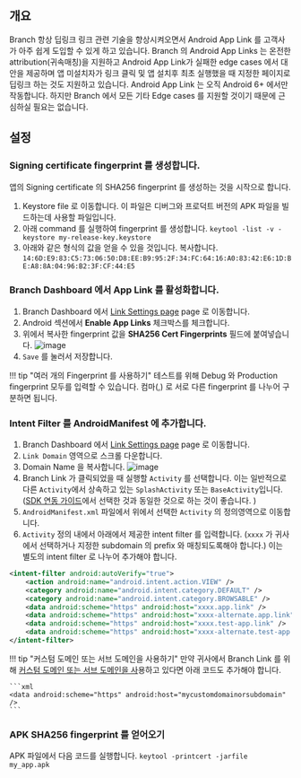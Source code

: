 ## 개요

Branch 항상 딥링크 링크 관련 기술을 향상시켜오면서 Android App Link 를 고객사가 아주 쉽게 도입할 수 있게 하고 있습니다. Branch 의 Android App Links 는 온전한 attribution(귀속매칭)을 지원하고 Android App Link가 실패한 edge cases 에서 대안을 제공하며 앱 미설치자가 링크 클릭 및 앱 설치후 최초 실행했을 때 지정한 페이지로 딥링크 하는 것도 지원하고 있습니다. Android App Link 는 오직 Android 6+ 에서만 작동합니다. 하지만 Branch 에서 모든 기타 Edge cases 를 지원할 것이기 때문에 근심하실 필요는 없습니다.

## 설정

### Signing certificate fingerprint 를 생성합니다.

앱의 Signing certificate 의 SHA256 fingerprint 를 생성하는 것을 시작으로 합니다.

1. Keystore file 로 이동합니다. 이 파일은 디버그와 프로덕트 버전의 APK 파일을 빌드하는데 사용할 파일입니다.
1. 아래 command 를 실행하여 fingerprint 를 생성합니다. `keytool -list -v -keystore my-release-key.keystore`
1. 아래와 같은 형식의 값을 얻을 수 있을 것입니다. 복사합니다. `14:6D:E9:83:C5:73:06:50:D8:EE:B9:95:2F:34:FC:64:16:A0:83:42:E6:1D:BE:A8:8A:04:96:B2:3F:CF:44:E5`

### Branch Dashboard 에서 App Link 를 활성화합니다.

1. Branch Dashboard 에서 [Link Settings page](https://dashboard.branch.io/link-settings) page 로 이동합니다.
1. Android 섹션에서 **Enable App Links** 체크박스를 체크합니다.
1. 위에서 복사한 fingerprint 값을 **SHA256 Cert Fingerprints** 필드에 붙여넣습니다. ![image](/img/pages/deep-linking/universal-links/enable_app_links.png)
1. `Save` 를 눌러서 저장합니다.

!!! tip "여러 개의 Fingerprint 를 사용하기"
	테스트를 위해 Debug 와 Production fingerprint 모두를 입력할 수 있습니다. 컴마(,) 로 서로 다른 fingerprint 를 나누어 구분하면 됩니다.

### Intent Filter 를 AndroidManifest 에 추가합니다.

1. Branch Dashboard 에서 [Link Settings page](https://dashboard.branch.io/link-settings) page 로 이동합니다.
1. `Link Domain` 영역으로 스크롤 다운합니다.
1. Domain Name 을 복사합니다. ![image](/img/pages/deep-linking/universal-links/subdomain-setting.png)
1. Branch Link 가 클릭되었을 때 실행할 `Activity` 를 선택합니다. 이는 일반적으로 다른 `Activity`에서 상속하고 있는 `SplashActivity` 또는 `BaseActivity`입니다. ([SDK 연동 가이드](/pages/apps/android/#configure-app)에서 선택한 것과 동일한 것으로 하는 것이 좋습니다. )
1. `AndroidManifest.xml` 파일에서 위에서 선택한 `Activity` 의 정의영역으로 이동합니다.
1. `Activity` 정의 내에서 아래에서 제공한 intent filter 를 입력합니다. (`xxxx` 가 귀사에서 선택하거나 지정한 subdomain 의 prefix 와 매칭되도록해야 합니다.) 이는 별도의 intent filter 로 나누어 추가해야 합니다.

```xml
<intent-filter android:autoVerify="true">
    <action android:name="android.intent.action.VIEW" />
    <category android:name="android.intent.category.DEFAULT" />
    <category android:name="android.intent.category.BROWSABLE" />
    <data android:scheme="https" android:host="xxxx.app.link" />
    <data android:scheme="https" android:host="xxxx-alternate.app.link" />
    <data android:scheme="https" android:host="xxxx.test-app.link" />
    <data android:scheme="https" android:host="xxxx-alternate.test-app.link" />
</intent-filter>
```

!!! tip "커스텀 도메인 또는 서브 도메인을 사용하기"
	만약 귀사에서 Branch Link 를 위해 [커스텀 도메인 또는 서브 도메인을 사](/pages/dashboard/integrate/#change-link-domain)용하고 있다면 아래 코드도 추가해야 합니다.

	```xml
	<data android:scheme="https" android:host="mycustomdomainorsubdomain" />
	```

### APK SHA256 fingerprint 를 얻어오기

APK 파일에서 다음 코드를 실행합니다. `keytool -printcert -jarfile my_app.apk` 
